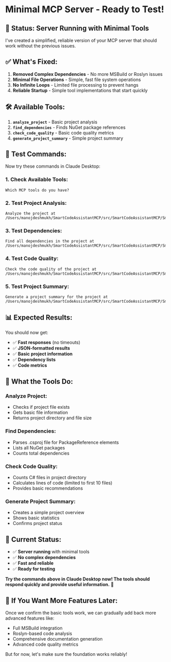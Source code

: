 # Minimal MCP Server - Ready to Test!

## 🎉 **Status: Server Running with Minimal Tools**

I've created a simplified, reliable version of your MCP server that should work without the previous issues.

## ✅ **What's Fixed:**

1. **Removed Complex Dependencies** - No more MSBuild or Roslyn issues
2. **Minimal File Operations** - Simple, fast file system operations
3. **No Infinite Loops** - Limited file processing to prevent hangs
4. **Reliable Startup** - Simple tool implementations that start quickly

## 🛠️ **Available Tools:**

1. **`analyze_project`** - Basic project analysis
2. **`find_dependencies`** - Finds NuGet package references
3. **`check_code_quality`** - Basic code quality metrics
4. **`generate_project_summary`** - Simple project summary

## 🧪 **Test Commands:**

Now try these commands in Claude Desktop:

### 1. Check Available Tools:
```
Which MCP tools do you have?
```

### 2. Test Project Analysis:
```
Analyze the project at /Users/manojdeshmukh/SmartCodeAssistantMCP/src/SmartCodeAssistantMCP/SmartCodeAssistantMCP.csproj
```

### 3. Test Dependencies:
```
Find all dependencies in the project at /Users/manojdeshmukh/SmartCodeAssistantMCP/src/SmartCodeAssistantMCP/SmartCodeAssistantMCP.csproj
```

### 4. Test Code Quality:
```
Check the code quality of the project at /Users/manojdeshmukh/SmartCodeAssistantMCP/src/SmartCodeAssistantMCP/SmartCodeAssistantMCP.csproj
```

### 5. Test Project Summary:
```
Generate a project summary for the project at /Users/manojdeshmukh/SmartCodeAssistantMCP/src/SmartCodeAssistantMCP/SmartCodeAssistantMCP.csproj
```

## 📊 **Expected Results:**

You should now get:
- ✅ **Fast responses** (no timeouts)
- ✅ **JSON-formatted results**
- ✅ **Basic project information**
- ✅ **Dependency lists**
- ✅ **Code metrics**

## 🔧 **What the Tools Do:**

### Analyze Project:
- Checks if project file exists
- Gets basic file information
- Returns project directory and file size

### Find Dependencies:
- Parses .csproj file for PackageReference elements
- Lists all NuGet packages
- Counts total dependencies

### Check Code Quality:
- Counts C# files in project directory
- Calculates lines of code (limited to first 10 files)
- Provides basic recommendations

### Generate Project Summary:
- Creates a simple project overview
- Shows basic statistics
- Confirms project status

## 🚀 **Current Status:**

- ✅ **Server running** with minimal tools
- ✅ **No complex dependencies**
- ✅ **Fast and reliable**
- ✅ **Ready for testing**

**Try the commands above in Claude Desktop now! The tools should respond quickly and provide useful information.** 🎉

## 🔄 **If You Want More Features Later:**

Once we confirm the basic tools work, we can gradually add back more advanced features like:
- Full MSBuild integration
- Roslyn-based code analysis
- Comprehensive documentation generation
- Advanced code quality metrics

But for now, let's make sure the foundation works reliably!
